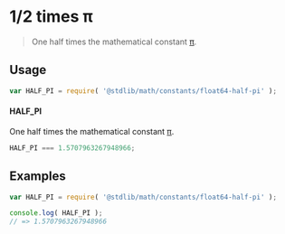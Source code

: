# 1/2 times π

> One half times the mathematical constant [π][pi].

<section class="usage">

## Usage

``` javascript
var HALF_PI = require( '@stdlib/math/constants/float64-half-pi' );
```

#### HALF_PI

One half times the mathematical constant [π][pi].

``` javascript
HALF_PI === 1.5707963267948966;
```

<!-- </usage> -->


<section class="examples">

## Examples

<!-- TODO: better example -->

``` javascript
var HALF_PI = require( '@stdlib/math/constants/float64-half-pi' );

console.log( HALF_PI );
// => 1.5707963267948966
```

<!-- </examples> -->


<section class="links">

[pi]: https://en.wikipedia.org/wiki/Pi

<!-- </links> -->
